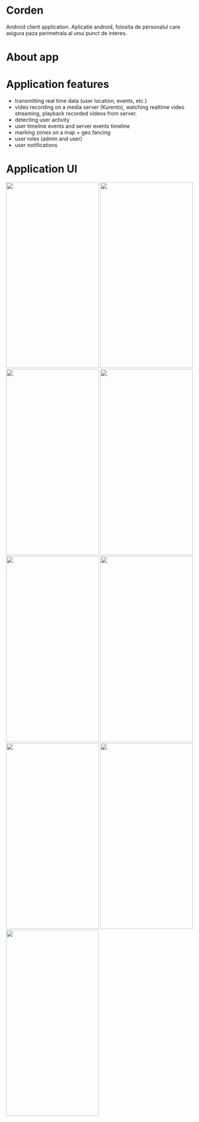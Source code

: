 # Corden
Android client application.
Aplicatie android, folosita de personalul care asigura paza perimetrala al unui punct de interes.

# About app

# Application features

- transmitting real time data (user location, events, etc.)
- video recording on a media server (Kurento), watching realtime video streaming, playback recorded videos from server.
- detecting user activity
- user timeline events and server events timeline
- marking zones on a map + geo fancing
- user roles (admin and user)
- user notifications

# Application UI


<img src = "https://user-images.githubusercontent.com/26572825/130316322-cd352d52-8835-462e-beb4-8d5da747194e.jpg" width="250px" height="500px"></img>
<img src = "https://user-images.githubusercontent.com/26572825/130316325-421a8998-c00a-4209-85fb-1fd083d1b7ad.jpg" width="250px" height="500px"></img>
<img src = "https://user-images.githubusercontent.com/26572825/130316330-95c086f9-4bdc-4327-9f60-6143932a4eb3.jpg" width="250px" height="500px"></img>
<img src = "https://user-images.githubusercontent.com/26572825/130316338-fa904e8c-9ad2-488a-9b49-56a44a49d90d.jpg" width="250px" height="500px"></img>
<img src = "https://user-images.githubusercontent.com/26572825/130316343-8a2f7b63-3da4-4836-bc3d-4ed3ab111c4d.jpg" width="250px" height="500px"></img>
<img src = "https://user-images.githubusercontent.com/26572825/130316348-a120b8b9-578b-4895-b2b6-421248034e45.jpg" width="250px" height="500px"></img>
<img src = "https://user-images.githubusercontent.com/26572825/130316351-e6bd3226-6ae4-4581-8c88-360785e960be.jpg" width="250px" height="500px"></img>
<img src = "https://user-images.githubusercontent.com/26572825/130316355-1a56df03-cd8a-4359-af6e-81830587ed52.jpg" width="250px" height="500px"></img>
<img src = "https://user-images.githubusercontent.com/26572825/130316363-abaf3a1f-4038-4fea-ae55-6c92f5fb4ef6.jpg" width="250px" height="500px"></img>

